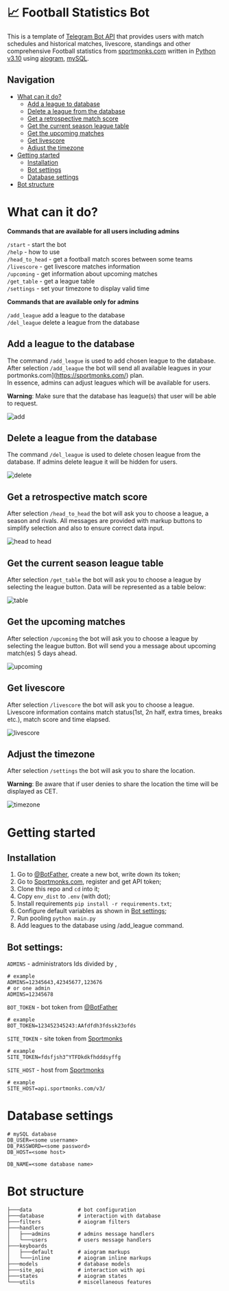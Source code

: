 # 📈 Football Statistics Bot
️This is a template of [Telegram Bot API](https://core.telegram.org/bots/api/) that provides users with match schedules and historical matches, livescore, standings and other comprehensive Football statistics 
from [sportmonks.com](https://docs.sportmonks.com/football/welcome/getting-started/) written in [Python v3.10](https://docs.python.org/3.10/) using [aiogram](https://docs.aiogram.dev/en/latest/), [mySQL](https://dev.mysql.com/doc/).


## Navigation
  * [What can it do?](#what-can-it-do?)
      * [Add a league to database](#add-a-league-to-the-database)
      * [Delete a league from the database](#delete-a-league-from-the-database)
      * [Get a retrospective match score](#get-a-retrospective-match-score)
      * [Get the current season league table](#get-the-current-season-league-table)
      * [Get the upcoming matches](#get-the-upcoming-matches)
      * [Get livescore](#get-livescore)
      * [Adjust the timezone](#adjust-the-timezone)
  * [Getting started](#getting-started)
      * [Installation](#installation)
      * [Bot settings](#bot-settings)
      * [Database settings](#database-settings)
  * [Bot structure](#bot-structure)


# What can it do?

**Commands that are available for all users including admins**

```/start``` - start the bot <br>
```/help``` - how to use<br>
```/head_to_head``` - get a football match scores between some teams<br>
```/livescore``` - get livescore matches information<br>
```/upcoming``` - get information about upcoming matches<br>
```/get_table``` - get a league table<br>
```/settings``` - set your timezone to display valid time<br>

**Commands that are available only for admins**

```/add_league``` add a league to the database<br>
```/del_league``` delete a league from the database<br>

## Add a league to the database
The command ```/add_league``` is used to add chosen league to the database. After selection ```/add_league``` the bot will send all available leagues in your portmonks.com](https://sportmonks.com/) plan.  
In essence, admins can adjust leagues which will be available for users. 

**Warning**: Make sure that the database has league(s) that user will be able to request.

![add](https://github.com/valetnat/f-statistics-bot/blob/0f8aa0da409580663d2410c03c7d68ba62c993e0/add_league.PNG)


## Delete a league from the database
The command ```/del_league``` is used to delete chosen league from the database. 
If admins delete league it will be hidden for users.

![delete](https://github.com/valetnat/f-statistics-bot/blob/0f8aa0da409580663d2410c03c7d68ba62c993e0/del_league.PNG)


## Get a retrospective match score
After selection ```/head_to_head``` the bot will ask you to choose a league, a season and rivals. 
All messages are provided with markup buttons to simplify selection and also to ensure correct data input.

![head to head](https://github.com/valetnat/f-statistics-bot/blob/0f8aa0da409580663d2410c03c7d68ba62c993e0/head_to_head.PNG)


## Get the current season league table
After selection ```/get_table``` the bot will ask you to choose a league by selecting the league button. 
Data will be represented as a table below:

![table](https://github.com/valetnat/f-statistics-bot/blob/0f8aa0da409580663d2410c03c7d68ba62c993e0/get_table.PNG)


## Get the upcoming matches
After selection ```/upcoming``` the bot will ask you to choose a league by selecting the league button. 
Bot will send you a message about upcoming match(es) 5 days ahead.

![upcoming](https://github.com/valetnat/f-statistics-bot/blob/0f8aa0da409580663d2410c03c7d68ba62c993e0/upcoming.PNG)


## Get livescore
After selection ```/livescore``` the bot will ask you to choose a league. 
Livescore information contains match status(1st, 2n half, extra times, breaks etc.), match score and time elapsed.

![livescore](https://github.com/valetnat/f-statistics-bot/blob/0f8aa0da409580663d2410c03c7d68ba62c993e0/livescore.PNG)


## Adjust the timezone
After selection ```/settings``` the bot will ask you to share the location. 

**Warning**: Be aware that if user denies to share the location the time will be displayed as CET.

![timezone](https://github.com/valetnat/f-statistics-bot/blob/083056ceccdb6192fbd0e3535259495a4e45c73b/timezone.PNG)

# Getting started

## Installation  
1. Go to [@BotFather](https://t.me/telegram), create a new bot, write down its token;
2. Go to [Sportmonks.com](https://docs.sportmonks.com/football/welcome/getting-started/), register and get API token;
3. Clone this repo and `cd` into it;  
4. Copy `env_dist` to `.env` (with dot); 
5. Install requirements ```pip install -r requirements.txt```;
6. Configure default variables as shown in [Bot settings](#bot-settings);  
7. Run pooling ```python main.py```
8. Add leagues to the database using /add_league command.

## Bot settings:

`ADMINS` - administrators Ids divided by ,
```zhs
# example
ADMINS=12345643,42345677,123676
# or one admin
ADMINS=12345678
```

`BOT_TOKEN` - bot token from [@BotFather](https://t.me/BotFather)
```zhs
# example
BOT_TOKEN=123452345243:AAfdfdh3fdssk23ofds
```

`SITE_TOKEN` - site token from [Sportmonks](https://docs.sportmonks.com/cricket/getting-started/getting-started)
```zhs
# example
SITE_TOKEN=fdsfjsh3^YTFDkdkfhdddsyffg
```

`SITE_HOST` - host from [Sportmonks](https://docs.sportmonks.com/cricket/getting-started/getting-started)
```zhs
# example
SITE_HOST=api.sportmonks.com/v3/
```

# Database settings
```zhs
# mySQL database 
DB_USER=<some username>
DB_PASSWORD=<some password>
DB_HOST=<some host>

DB_NAME=<some database name>
```

# Bot structure

```zhs
├───data               # bot configuration
├───database           # interaction with database
├───filters            # aiogram filters
├───handlers   
│   ├───admins         # admins message handlers 
│   └───users          # users message handlers 
├───keyboards   
│   ├───default        # aiogram markups 
│   └───inline         # aiogram inline markups 
├───models             # database models
├───site_api           # interaction with api
├───states             # aiogram states
└───utils              # miscellaneous features
```